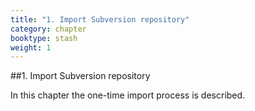 ```yaml
---
title: "1. Import Subversion repository"
category: chapter
booktype: stash
weight: 1
---
```


##1. Import Subversion repository

In this chapter the one-time import process is described.